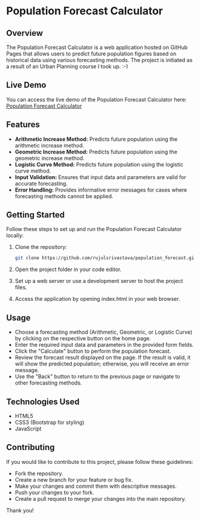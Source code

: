 # Population Forecast Calculator

## Overview

The Population Forecast Calculator is a web application hosted on GitHub Pages that allows users to predict future population figures based on historical data using various forecasting methods. The project is initiated as a result of an Urban Planning course I took up. :-)

## Live Demo

You can access the live demo of the Population Forecast Calculator here: [Population Forecast Calculator](https://rujulsrivastava.github.io/population_forecast/)

## Features

- **Arithmetic Increase Method:** Predicts future population using the arithmetic increase method.
- **Geometric Increase Method:** Predicts future population using the geometric increase method.
- **Logistic Curve Method:** Predicts future population using the logistic curve method.
- **Input Validation:** Ensures that input data and parameters are valid for accurate forecasting.
- **Error Handling:** Provides informative error messages for cases where forecasting methods cannot be applied.

## Getting Started

Follow these steps to set up and run the Population Forecast Calculator locally:

1. Clone the repository:

   ```bash
   git clone https://github.com/rujulsrivastava/population_forecast.git
   ```
2. Open the project folder in your code editor.
3. Set up a web server or use a development server to host the project files.
4. Access the application by opening index.html in your web browser.

## Usage
- Choose a forecasting method (Arithmetic, Geometric, or Logistic Curve) by clicking on the respective button on the home page.
- Enter the required input data and parameters in the provided form fields.
- Click the "Calculate" button to perform the population forecast.
- Review the forecast result displayed on the page. If the result is valid, it will show the predicted population; otherwise, you will receive an error message.
- Use the "Back" button to return to the previous page or navigate to other forecasting methods.

## Technologies Used
- HTML5
- CSS3 (Bootstrap for styling)
- JavaScript

## Contributing
If you would like to contribute to this project, please follow these guidelines:
- Fork the repository.
- Create a new branch for your feature or bug fix.
- Make your changes and commit them with descriptive messages.
- Push your changes to your fork.
- Create a pull request to merge your changes into the main repository.

Thank you!

